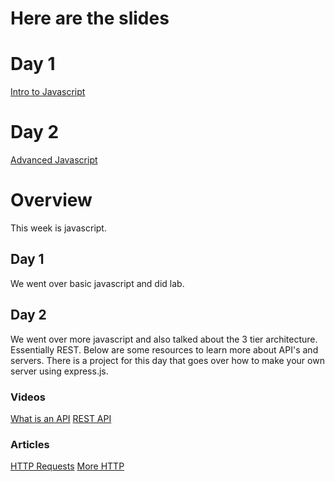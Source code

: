 # Here are the slides
# Day 1
[Intro to Javascript](https://docs.google.com/presentation/d/1lk8UGliVYyyAl2OZP7WH7pTb4UrDcT2UUYvcpKWLIUM/edit?usp=sharing)

# Day 2
[Advanced Javascript](https://docs.google.com/presentation/d/10naRjFBlVkg2bn4IORi57H4mPQd3hTK1kxwqn3DF-18/edit?usp=sharing)


# Overview
This week is javascript. 
## Day 1
We went over basic javascript and did lab.

## Day 2
We went over more javascript and also talked about the 3 tier architecture. Essentially REST.
Below are some resources to learn more about API's and servers. There is a project for this day that 
goes over how to make your own server using express.js.

### Videos
[What is an API](https://youtu.be/-0MmWEYR2a8?si=454TeDTroF6-9WtW)
[REST API](https://youtu.be/-mN3VyJuCjM?si=3KKZYDCpCkVthf9f)

### Articles
[HTTP Requests](https://dev.to/marlinekhavele/http-requestresponse-cycle-mb6)
[More HTTP](https://www.geeksforgeeks.org/web-tech/request-and-response-cycle-in-express-js/)
